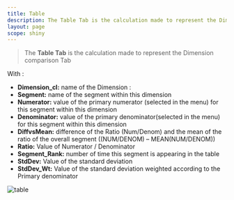 ```yaml
---
title: Table
description: The Table Tab is the calculation made to represent the Dimension comparison Tab.
layout: page
scope: shiny
---
```


> The **Table Tab** is the calculation made to represent the Dimension comparison Tab

With :

* **Dimension_cl:** name of the Dimension :
* **Segment:** name of the segment within this dimension
* **Numerator:** value of the primary numerator (selected in the menu) for this segment within this dimension
* **Denominator:** value of the primary denominator(selected in the menu) for this segment within this dimension
* **DiffvsMean:** difference of the Ratio (Num/Denom) and the mean of the ratio of the overall segment ((NUM/DENOM) – MEAN(NUM/DENOM))
* **Ratio:** Value of Numerator / Denominator
* **Segment_Rank:** number of time this segment is appearing in the table
* **StdDev:** Value of the standard deviation
* **StdDev_Wt:** Value of the standard deviation weighted according to the Primary denominator

![table]({{site.url}}/{{site.baseurl}}/core_app/pivot/web_application/dashboard/dimension_importance/images/DataMaPIVOT_Table-1024x301.png)
